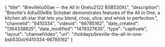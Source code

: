 {
    "title": "Breville\u00ae -- the All In One\u2122 BSB530XL",
    "description": "Breville's Ad\u00e8le Schober demonstrates features of the All In One, a kitchen all-star that lets you blend, chop, slice, and whisk to perfection.",
    "channelid": "6410334",
    "videoid": "66785162",
    "date_created": "1364338825",
    "date_modified": "1479327635",
    "type": "captivate",
    "layout": "channelVideo",
    "url": "\/holidays\/breville-the-all-in-one-bsb530xl\/6410334-66785162"
}